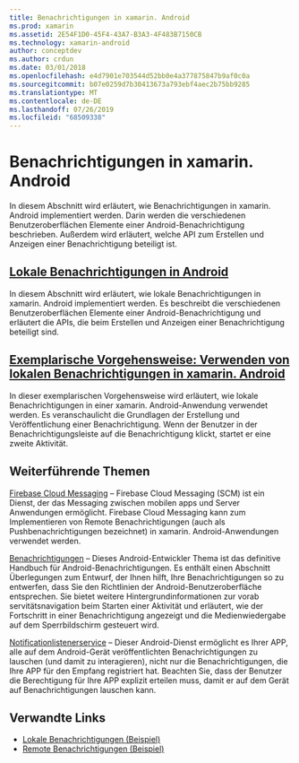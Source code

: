 ```yaml
---
title: Benachrichtigungen in xamarin. Android
ms.prod: xamarin
ms.assetid: 2E54F1D0-45F4-43A7-B3A3-4F483B7150CB
ms.technology: xamarin-android
author: conceptdev
ms.author: crdun
ms.date: 03/01/2018
ms.openlocfilehash: e4d7901e703544d52bb0e4a377875847b9af0c0a
ms.sourcegitcommit: b07e0259d7b30413673a793ebf4aec2b75bb9285
ms.translationtype: MT
ms.contentlocale: de-DE
ms.lasthandoff: 07/26/2019
ms.locfileid: "68509338"
---
```

# <a name="notifications-in-xamarinandroid"></a>Benachrichtigungen in xamarin. Android

In diesem Abschnitt wird erläutert, wie Benachrichtigungen in xamarin. Android implementiert werden. Darin werden die verschiedenen Benutzeroberflächen Elemente einer Android-Benachrichtigung beschrieben. Außerdem wird erläutert, welche API zum Erstellen und Anzeigen einer Benachrichtigung beteiligt ist.

## <a name="local-notifications-in-androidlocal-notificationsmd"></a>[Lokale Benachrichtigungen in Android](local-notifications.md)

In diesem Abschnitt wird erläutert, wie lokale Benachrichtigungen in xamarin. Android implementiert werden. Es beschreibt die verschiedenen Benutzeroberflächen Elemente einer Android-Benachrichtigung und erläutert die APIs, die beim Erstellen und Anzeigen einer Benachrichtigung beteiligt sind.

## <a name="walkthrough---using-local-notifications-in-xamarinandroidlocal-notifications-walkthroughmd"></a>[Exemplarische Vorgehensweise: Verwenden von lokalen Benachrichtigungen in xamarin. Android](local-notifications-walkthrough.md)  
 
In dieser exemplarischen Vorgehensweise wird erläutert, wie lokale Benachrichtigungen in einer xamarin. Android-Anwendung verwendet werden. Es veranschaulicht die Grundlagen der Erstellung und Veröffentlichung einer Benachrichtigung. Wenn der Benutzer in der Benachrichtigungsleiste auf die Benachrichtigung klickt, startet er eine zweite Aktivität. 

## <a name="further-reading"></a>Weiterführende Themen

[Firebase Cloud Messaging](~/android/data-cloud/google-messaging/firebase-cloud-messaging.md) &ndash; Firebase Cloud Messaging (SCM) ist ein Dienst, der das Messaging zwischen mobilen apps und Server Anwendungen ermöglicht. Firebase Cloud Messaging kann zum Implementieren von Remote Benachrichtigungen (auch als Pushbenachrichtigungen bezeichnet) in xamarin. Android-Anwendungen verwendet werden.

[Benachrichtigungen](https://developer.android.com/guide/topics/ui/notifiers/notifications.html) &ndash; Dieses Android-Entwickler Thema ist das definitive Handbuch für Android-Benachrichtigungen. Es enthält einen Abschnitt Überlegungen zum Entwurf, der Ihnen hilft, Ihre Benachrichtigungen so zu entwerfen, dass Sie den Richtlinien der Android-Benutzeroberfläche entsprechen. Sie bietet weitere Hintergrundinformationen zur vorab servitätsnavigation beim Starten einer Aktivität und erläutert, wie der Fortschritt in einer Benachrichtigung angezeigt und die Medienwiedergabe auf dem Sperrbildschirm gesteuert wird.

[Notificationlistenerservice](xref:Android.Service.Notification.NotificationListenerService) &ndash; Dieser Android-Dienst ermöglicht es Ihrer APP, alle auf dem Android-Gerät veröffentlichten Benachrichtigungen zu lauschen (und damit zu interagieren), nicht nur die Benachrichtigungen, die Ihre APP für den Empfang registriert hat.
Beachten Sie, dass der Benutzer die Berechtigung für Ihre APP explizit erteilen muss, damit er auf dem Gerät auf Benachrichtigungen lauschen kann.

## <a name="related-links"></a>Verwandte Links

- [Lokale Benachrichtigungen (Beispiel)](https://developer.xamarin.com/samples/monodroid/LocalNotifications/)
- [Remote Benachrichtigungen (Beispiel)](https://developer.xamarin.com/samples/monodroid/RemoteNotifications/)
